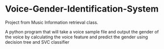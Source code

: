 # Voice-Gender-Identification-System
Project from Music Information retrieval class.

A python program that will take a voice sample file and output the gender of the voice by calculating the voice feature and predict the gender using decision tree and SVC classifier

